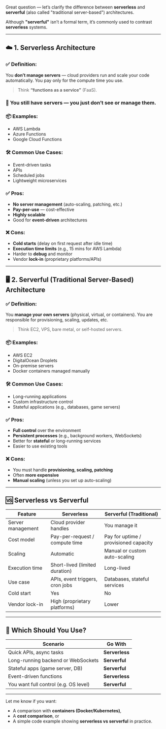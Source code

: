 Great question — let’s clarify the difference between **serverless** and **serverful** (also called "traditional server-based") architectures.

Although **"serverful"** isn’t a formal term, it’s commonly used to contrast **serverless** systems.

---

## ☁️ 1. **Serverless Architecture**

### ✅ **Definition**:

You **don’t manage servers** — cloud providers run and scale your code automatically. You pay only for the compute time you use.

> Think **“functions as a service”** (FaaS).

### 🧠 You still have servers — you just don’t see or manage them.

### 📦 Examples:

* AWS Lambda
* Azure Functions
* Google Cloud Functions

### 🛠️ Common Use Cases:

* Event-driven tasks
* APIs
* Scheduled jobs
* Lightweight microservices

### ✅ **Pros**:

* **No server management** (auto-scaling, patching, etc.)
* **Pay-per-use** — cost-effective
* **Highly scalable**
* Good for **event-driven** architectures

### ❌ **Cons**:

* **Cold starts** (delay on first request after idle time)
* **Execution time limits** (e.g., 15 mins for AWS Lambda)
* Harder to **debug** and monitor
* Vendor **lock-in** (proprietary platforms/APIs)

---

## 🖥️ 2. **Serverful (Traditional Server-Based) Architecture**

### ✅ **Definition**:

You **manage your own servers** (physical, virtual, or containers). You are responsible for provisioning, scaling, updates, etc.

> Think EC2, VPS, bare metal, or self-hosted servers.

### 📦 Examples:

* AWS EC2
* DigitalOcean Droplets
* On-premise servers
* Docker containers managed manually

### 🛠️ Common Use Cases:

* Long-running applications
* Custom infrastructure control
* Stateful applications (e.g., databases, game servers)

### ✅ **Pros**:

* **Full control** over the environment
* **Persistent processes** (e.g., background workers, WebSockets)
* Better for **stateful** or long-running services
* Easier to use existing tools

### ❌ **Cons**:

* You must handle **provisioning, scaling, patching**
* Often **more expensive**
* **Manual scaling** (unless you set up auto-scaling)

---

## 🆚 Serverless vs Serverful

| Feature           | Serverless                      | Serverful (Traditional)               |
| ----------------- | ------------------------------- | ------------------------------------- |
| Server management | Cloud provider handles          | You manage it                         |
| Cost model        | Pay-per-request / compute time  | Pay for uptime / provisioned capacity |
| Scaling           | Automatic                       | Manual or custom auto-scaling         |
| Execution time    | Short-lived (limited duration)  | Long-lived                            |
| Use case          | APIs, event triggers, cron jobs | Databases, stateful services          |
| Cold start        | Yes                             | No                                    |
| Vendor lock-in    | High (proprietary platforms)    | Lower                                 |

---

## 🎯 Which Should You Use?

| Scenario                              | Go With        |
| ------------------------------------- | -------------- |
| Quick APIs, async tasks               | **Serverless** |
| Long-running backend or WebSockets    | **Serverful**  |
| Stateful apps (game server, DB)       | **Serverful**  |
| Event-driven functions                | **Serverless** |
| You want full control (e.g. OS level) | **Serverful**  |

---

Let me know if you want:

* A comparison with **containers (Docker/Kubernetes)**,
* A **cost comparison**, or
* A simple code example showing **serverless vs serverful** in practice.
